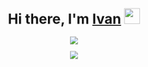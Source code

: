 <h1 align="center">Hi there, I'm <a href="https://github.com/CryptonInside/" target="_blank">Ivan</a> 
<img src="https://github.com/blackcater/blackcater/raw/main/images/Hi.gif" height="32"/></h1>
<p align="center">
  <img src="https://readme-typing-svg.herokuapp.com?color=%231DF784&center=true&vCenter=true&width=800&lines=Computer+science+student%2C+Junior+C%23+Developer+from+Russia+%F0%9F%87%B7u" />
</p>

<p align="center" >
    <a href="LINK TO: WHEN CLICKED">
      <img src="https://github.r2v.ch/codewars?user=CoinSlesh&name=true&top_languages=true&stroke=%23BB432C" />
    </a>
</p> 
